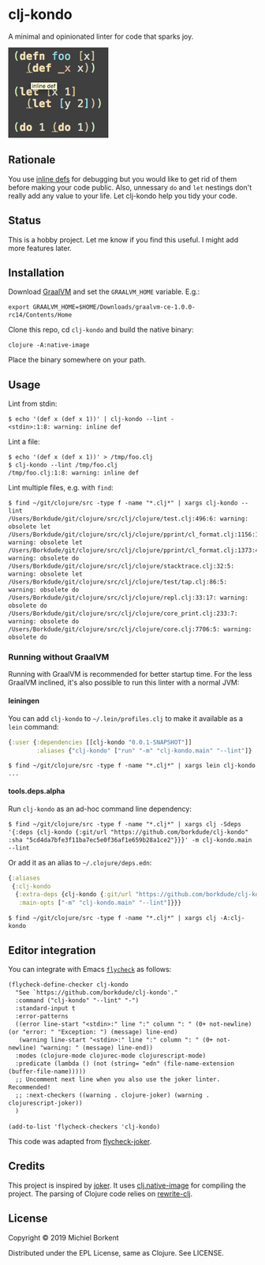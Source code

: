 # clj-kondo

A minimal and opinionated linter for code that sparks joy.

<img src="demo.png">

## Rationale

You use [inline
defs](https://blog.michielborkent.nl/2017/05/25/inline-def-debugging/) for
debugging but you would like to get rid of them before making your code
public. Also, unnessary `do` and `let` nestings don't really add any value to
your life. Let clj-kondo help you tidy your code.

## Status

This is a hobby project. Let me know if you find this
useful. I might add more features later.

## Installation

Download [GraalVM](https://github.com/oracle/graal/releases) and set the
`GRAALVM_HOME` variable. E.g.:

    export GRAALVM_HOME=$HOME/Downloads/graalvm-ce-1.0.0-rc14/Contents/Home

Clone this repo, cd `clj-kondo` and build the native binary:

    clojure -A:native-image

Place the binary somewhere on your path.

## Usage

Lint from stdin:

``` shellsession
$ echo '(def x (def x 1))' | clj-kondo --lint -
<stdin>:1:8: warning: inline def
```

Lint a file:

``` shellsession
$ echo '(def x (def x 1))' > /tmp/foo.clj
$ clj-kondo --lint /tmp/foo.clj
/tmp/foo.clj:1:8: warning: inline def
```

Lint multiple files, e.g. with `find`:

``` shellsession
$ find ~/git/clojure/src -type f -name "*.clj*" | xargs clj-kondo --lint
/Users/Borkdude/git/clojure/src/clj/clojure/test.clj:496:6: warning: obsolete let
/Users/Borkdude/git/clojure/src/clj/clojure/pprint/cl_format.clj:1156:15: warning: obsolete let
/Users/Borkdude/git/clojure/src/clj/clojure/pprint/cl_format.clj:1373:4: warning: obsolete do
/Users/Borkdude/git/clojure/src/clj/clojure/stacktrace.clj:32:5: warning: obsolete let
/Users/Borkdude/git/clojure/src/clj/clojure/test/tap.clj:86:5: warning: obsolete do
/Users/Borkdude/git/clojure/src/clj/clojure/repl.clj:33:17: warning: obsolete do
/Users/Borkdude/git/clojure/src/clj/clojure/core_print.clj:233:7: warning: obsolete do
/Users/Borkdude/git/clojure/src/clj/clojure/core.clj:7706:5: warning: obsolete do
```

### Running without GraalVM

Running with GraalVM is recommended for better startup time. For the less GraalVM
inclined, it's also possible to run this linter with a normal JVM:

#### leiningen

You can add `clj-kondo` to `~/.lein/profiles.clj` to make it available as a `lein` command:

``` clojure
{:user {:dependencies [[clj-kondo "0.0.1-SNAPSHOT"]]
        :aliases {"clj-kondo" ["run" "-m" "clj-kondo.main" "--lint"]}
```

``` shellsession
$ find ~/git/clojure/src -type f -name "*.clj*" | xargs lein clj-kondo
...
```

#### tools.deps.alpha

Run `clj-kondo` as an ad-hoc command line dependency:

``` shellsession
$ find ~/git/clojure/src -type f -name "*.clj*" | xargs clj -Sdeps '{:deps {clj-kondo {:git/url "https://github.com/borkdude/clj-kondo" :sha "5cd4da7bfe3f11ba7ec5e0f36af1e659b28a1ce2"}}}' -m clj-kondo.main --lint
```

Or add it as an alias to `~/.clojure/deps.edn`:

``` clojure
{:aliases
 {:clj-kondo
  {:extra-deps {clj-kondo {:git/url "https://github.com/borkdude/clj-kondo" :sha "5cd4da7bfe3f11ba7ec5e0f36af1e659b28a1ce2"}}
   :main-opts ["-m" "clj-kondo.main" "--lint"]}}}
```

``` shellsession
$ find ~/git/clojure/src -type f -name "*.clj*" | xargs clj -A:clj-kondo
```

## Editor integration

You can integrate with Emacs [`flycheck`](https://www.flycheck.org/en/latest/) as follows:

``` shellsession
(flycheck-define-checker clj-kondo
  "See `https://github.com/borkdude/clj-kondo'."
  :command ("clj-kondo" "--lint" "-")
  :standard-input t
  :error-patterns
  ((error line-start "<stdin>:" line ":" column ": " (0+ not-newline) (or "error: " "Exception: ") (message) line-end)
   (warning line-start "<stdin>:" line ":" column ": " (0+ not-newline) "warning: " (message) line-end))
  :modes (clojure-mode clojurec-mode clojurescript-mode)
  :predicate (lambda () (not (string= "edn" (file-name-extension (buffer-file-name)))))
  ;; Uncomment next line when you also use the joker linter. Recommended!
  ;; :next-checkers ((warning . clojure-joker) (warning . clojurescript-joker))
  )

(add-to-list 'flycheck-checkers 'clj-kondo)
```

This code was adapted from [flycheck-joker](https://github.com/candid82/flycheck-joker).

## Credits

This project is inspired by [joker](https://github.com/candid82/joker). It uses
[clj.native-image](https://github.com/taylorwood/clj.native-image) for compiling
the project. The parsing of Clojure code relies on
[rewrite-clj](https://github.com/xsc/rewrite-clj).

## License

Copyright © 2019 Michiel Borkent

Distributed under the EPL License, same as Clojure. See LICENSE.
